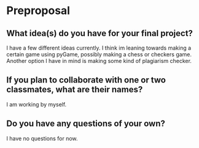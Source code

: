 # Preproposal

## What idea(s) do you have for your final project?

I have a few different ideas currently. I think im leaning towards making a certain game 
using pyGame, possibly making a chess or checkers game. Another option I have in mind is making 
some kind of plagiarism checker.
 
## If you plan to collaborate with one or two classmates, what are their names?

I am working by myself. 

## Do you have any questions of your own?

I have no questions for now. 

